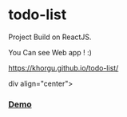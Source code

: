 # todo-list

Project Build on ReactJS.

You Can see Web app ! :)

https://khorgu.github.io/todo-list/ 

div align="center">
  <h3>
    <a href="https://khorgu.github.io/todo-list/ ">
      Demo
    </a>
  </h3>
</div>
